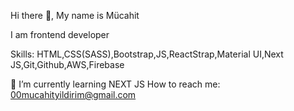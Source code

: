 Hi there 👋, My name is Mücahit

I am frontend developer

Skills: HTML,CSS(SASS),Bootstrap,JS,ReactStrap,Material UI,Next JS,Git,Github,AWS,Firebase

🌱 I’m currently learning NEXT JS
How to reach me: 00mucahityildirim@gmail.com
